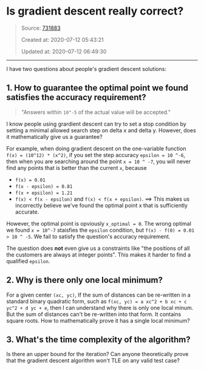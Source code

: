 # Is gradient descent really correct?

> Source: [731883](https://leetcode.com/problems/best-position-for-a-service-centre/discuss/731883/is-gradient-descent-really-correct)
>
> Created at: 2020-07-12 05:43:21
>
> Updated at: 2020-07-12 06:49:30

----

I have two questions about people\'s gradient descent solutions:

## **1. How to guarantee the optimal point we found satisfies the accuracy requirement?**

> "Answers within `10^-5` of the actual value will be accepted."

I know people using grardient descent can try to set a stop condition by setting a minimal allowed search step on delta x and delta y. However, does it mathematically give us a guarantee?

For example, when doing gradient descent on the one-variable function `f(x) = (10^12) * (x^2)`, if you set the step accuracy `epsilon = 10 ^-6`, then when you are searching around the point `x = 10 ^ -7`, you will never find any points that is better than the current `x`, because
* `f(x) = 0.01`
* `f(x - epsilon) = 0.81`
* `f(x + epsilon) = 1.21`
* `f(x) < f(x - epsilon)` and `f(x) < f(x + epsilon)`. ==> This makes us incorrectly believe we\'ve found the optimal point x that is sufficiently accurate.

However, the optimal point is opviously `x_optimal = 0`. The wrong optimal we found `x = 10^-7` staisfies the `epsilon` condition, but  `f(x) - f(0) = 0.01 > 10 ^ -5`. We fail to satisfy the question\'s accuracy requirement.

The question does **not** even give us a constraints like "the positions of all the customers are always at integer points". This makes it harder to find a qualified `epsilon`.

## **2. Why is there only one local minimum?**
For a given center `(xc, yc)`, If the sum of distances can be re-written in a standard binary quadratic form, such as `f(xc, yc) = a xc^2 + b xc + c yc^2 + d yc + e`, then I can understand why there is only one local minum. But the sum of distances can\'t be re-written into that form. It contains square roots. How to mathematically prove it has a single local minimum?

## **3. What\'s the time complexity of the algorithm?**
Is there an upper bound for the iteration? Can anyone theoretically prove that the gradient descent algorithm won\'t TLE on any valid test case?